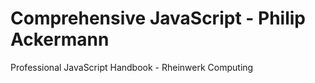 # Comprehensive JavaScript - Philip Ackermann
Professional JavaScript Handbook - Rheinwerk Computing
